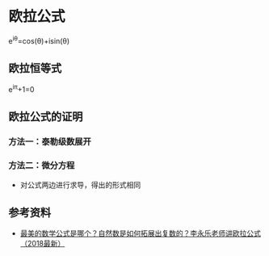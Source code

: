 # 欧拉公式

e<sup>iθ</sup>=cos(θ)+isin(θ)

## 欧拉恒等式
e<sup>iπ</sup>+1=0

## 欧拉公式的证明

### 方法一：泰勒级数展开

### 方法二：微分方程
* 对公式两边进行求导，得出的形式相同

## 参考资料
* [最美的数学公式是哪个？自然数是如何拓展出复数的？李永乐老师讲欧拉公式（2018最新）](https://www.youtube.com/watch?v=eEiNep19W5U)
